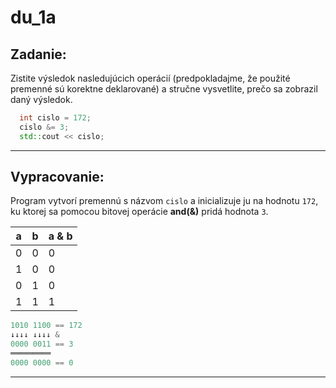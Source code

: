 # du_1a

## Zadanie:

Zistite výsledok nasledujúcich operácií (predpokladajme, že použité premenné sú korektne deklarované) a stručne vysvetlite, prečo sa zobrazil daný výsledok.

```cpp
  int cislo = 172;
  cislo &= 3;
  std::cout << cislo;
```

---

## Vypracovanie:

Program vytvorí premennú s názvom `cislo` a inicializuje ju na hodnotu `172`, ku ktorej sa pomocou bitovej operácie **and(&)** pridá hodnota `3`.

| a | b | a & b |
| - | - | ----- |
| 0 | 0 | 0     |
| 1 | 0 | 0     |
| 0 | 1 | 0     |
| 1 | 1 | 1     |

```cpp
1010 1100 == 172
↓↓↓↓ ↓↓↓↓ &
0000 0011 == 3
═════════	
0000 0000 == 0
```

---
